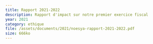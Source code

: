 ```yaml
---
title: Rapport 2021-2022
description: Rapport d'impact sur notre premier exercice fiscal
year: 2021
category: ethique
file: /assets/documents/2021/noesya-rapport-2021-2022.pdf
size: 666ko
---
```

